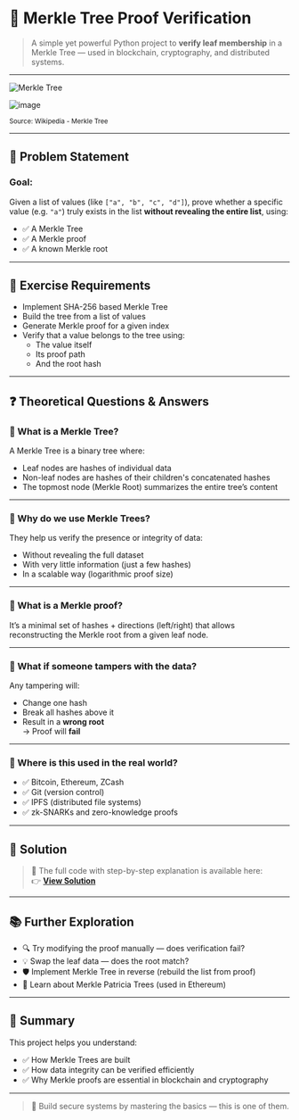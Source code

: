 # 🌿 Merkle Tree Proof Verification

> A simple yet powerful Python project to **verify leaf membership** in a Merkle Tree — used in blockchain, cryptography, and distributed systems.

---

![Merkle Tree](https://upload.wikimedia.org/wikipedia/commons/thumb/9/95/Hash_Tree.svg/400px-Hash_Tree.svg.png)

![image](https://github.com/user-attachments/assets/ec33d926-f733-455d-8657-4d394230b4df)

<sup>Source: Wikipedia - Merkle Tree</sup>

---

## 🧠 Problem Statement

### **Goal:**
Given a list of values (like `["a", "b", "c", "d"]`), prove whether a specific value (e.g. `"a"`) truly exists in the list **without revealing the entire list**, using:

- ✅ A Merkle Tree  
- ✅ A Merkle proof  
- ✅ A known Merkle root

---

## 🚧 Exercise Requirements

- Implement SHA-256 based Merkle Tree
- Build the tree from a list of values
- Generate Merkle proof for a given index
- Verify that a value belongs to the tree using:
  - The value itself
  - Its proof path
  - And the root hash

---

## ❓ Theoretical Questions & Answers

### 🔸 What is a Merkle Tree?
A Merkle Tree is a binary tree where:
- Leaf nodes are hashes of individual data
- Non-leaf nodes are hashes of their children's concatenated hashes
- The topmost node (Merkle Root) summarizes the entire tree’s content

---

### 🔸 Why do we use Merkle Trees?
They help us verify the presence or integrity of data:
- Without revealing the full dataset  
- With very little information (just a few hashes)  
- In a scalable way (logarithmic proof size)

---

### 🔸 What is a Merkle proof?
It’s a minimal set of hashes + directions (left/right) that allows reconstructing the Merkle root from a given leaf node.

---

### 🔸 What if someone tampers with the data?
Any tampering will:
- Change one hash
- Break all hashes above it
- Result in a **wrong root**  
→ Proof will **fail**

---

### 🔸 Where is this used in the real world?
- ✅ Bitcoin, Ethereum, ZCash  
- ✅ Git (version control)  
- ✅ IPFS (distributed file systems)  
- ✅ zk-SNARKs and zero-knowledge proofs

---

## 📂 Solution

> 🧩 The full code with step-by-step explanation is available here:  
👉 [**View Solution**](https://github.com/trannhatnetwork/merkle_root_vertify/blob/main/merkle_leaves.py)

---

## 📚 Further Exploration

- 🔍 Try modifying the proof manually — does verification fail?
- 💡 Swap the leaf data — does the root match?
- 🛡 Implement Merkle Tree in reverse (rebuild the list from proof)
- 🔗 Learn about Merkle Patricia Trees (used in Ethereum)

---

## 🏁 Summary

This project helps you understand:
- ✅ How Merkle Trees are built  
- ✅ How data integrity can be verified efficiently  
- ✅ Why Merkle proofs are essential in blockchain and cryptography

---

> 🚀 Build secure systems by mastering the basics — this is one of them.
